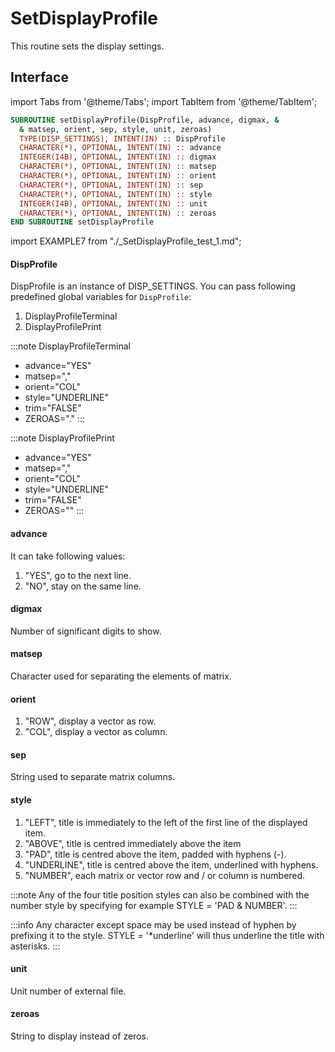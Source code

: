 # SetDisplayProfile

This routine sets the display settings.

## Interface

import Tabs from '@theme/Tabs';
import TabItem from '@theme/TabItem';

<Tabs>
<TabItem value="interface" label="܀ Interface" default>

```fortran
SUBROUTINE setDisplayProfile(DispProfile, advance, digmax, &
  & matsep, orient, sep, style, unit, zeroas)
  TYPE(DISP_SETTINGS), INTENT(IN) :: DispProfile
  CHARACTER(*), OPTIONAL, INTENT(IN) :: advance
  INTEGER(I4B), OPTIONAL, INTENT(IN) :: digmax
  CHARACTER(*), OPTIONAL, INTENT(IN) :: matsep
  CHARACTER(*), OPTIONAL, INTENT(IN) :: orient
  CHARACTER(*), OPTIONAL, INTENT(IN) :: sep
  CHARACTER(*), OPTIONAL, INTENT(IN) :: style
  INTEGER(I4B), OPTIONAL, INTENT(IN) :: unit
  CHARACTER(*), OPTIONAL, INTENT(IN) :: zeroas
END SUBROUTINE setDisplayProfile
```

</TabItem>

<TabItem value="example" label="️܀ See example">

import EXAMPLE7 from "./_SetDisplayProfile_test_1.md";

<EXAMPLE7 />

</TabItem>

<TabItem value="close" label="↢ ">

</TabItem>
</Tabs>

#### DispProfile

DispProfile is an instance of DISP_SETTINGS. You can pass following predefined global variables for `DispProfile`:

1. DisplayProfileTerminal
2. DisplayProfilePrint

:::note DisplayProfileTerminal

- advance="YES"
- matsep=","
- orient="COL"
- style="UNDERLINE"
- trim="FALSE"
- ZEROAS="."
  :::

:::note DisplayProfilePrint

- advance="YES"
- matsep=","
- orient="COL"
- style="UNDERLINE"
- trim="FALSE"
- ZEROAS=""
  :::

#### advance

It can take following values:

1. "YES", go to the next line.
2. "NO", stay on the same line.

#### digmax

Number of significant digits to show.

#### matsep

Character used for separating the elements of matrix.

#### orient

1. "ROW", display a vector as row.
2. "COL", display a vector as column.

#### sep

String used to separate matrix columns.

#### style

1. "LEFT", title is immediately to the left of the first line of the displayed item.
2. "ABOVE", title is centred immediately above the item
3. "PAD", title is centred above the item, padded with hyphens (-).
4. "UNDERLINE", title is centred above the item, underlined with hyphens.
5. "NUMBER", each matrix or vector row and / or column is numbered.

:::note
Any of the four title position styles can also be combined with the number style by specifying for
example STYLE = 'PAD & NUMBER'.
:::

:::info
Any character except space may be used instead of hyphen
by prefixing it to the style. STYLE = '*underline' will thus underline the title with asterisks.
:::

#### unit

Unit number of external file.

#### zeroas

String to display instead of zeros.
